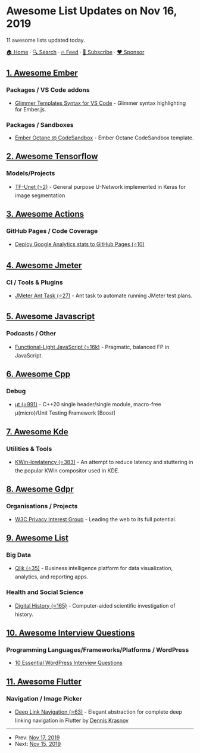 # Awesome List Updates on Nov 16, 2019

11 awesome lists updated today.

[🏠 Home](/README.md) · [🔍 Search](https://www.trackawesomelist.com/search/) · [🔥 Feed](https://www.trackawesomelist.com/rss.xml) · [📮 Subscribe](https://trackawesomelist.us17.list-manage.com/subscribe?u=d2f0117aa829c83a63ec63c2f&id=36a103854c) · [❤️  Sponsor](https://github.com/sponsors/theowenyoung)



## [1. Awesome Ember](/content/ember-community-russia/awesome-ember/README.md)

### Packages / VS Code addons

*   [Glimmer Templates Syntax for VS Code](https://marketplace.visualstudio.com/items?itemName=lifeart.vscode-glimmer-syntax) - Glimmer syntax highlighting for Ember.js.

### Packages / Sandboxes

*   [Ember Octane @ CodeSandbox](https://codesandbox.io/s/octane-starter-li841) - Ember Octane CodeSandbox template.

## [2. Awesome Tensorflow](/content/jtoy/awesome-tensorflow/README.md)

### Models/Projects

*   [TF-Unet (⭐2)](https://github.com/juniorxsound/TF-Unet) - General purpose U-Network implemented in Keras for image segmentation

## [3. Awesome Actions](/content/sdras/awesome-actions/README.md)

### GitHub Pages / Code Coverage

*   [Deploy Google Analytics stats to GitHub Pages (⭐10)](https://github.com/cristianpb/analytics-google)

## [4. Awesome Jmeter](/content/aliesbelik/awesome-jmeter/README.md)

### CI / Tools & Plugins

*   [JMeter Ant Task (⭐27)](https://github.com/jfifield/ant-jmeter) - Ant task to automate running JMeter test plans.

## [5. Awesome Javascript](/content/sorrycc/awesome-javascript/README.md)

### Podcasts / Other

*   [Functional-Light JavaScript (⭐16k)](https://github.com/getify/Functional-Light-JS) - Pragmatic, balanced FP in JavaScript.

## [6. Awesome Cpp](/content/fffaraz/awesome-cpp/README.md)

### Debug

*   [μt (⭐991)](https://github.com/boost-experimental/ut) - C++20 single header/single module, macro-free μ(micro)/Unit Testing Framework \[Boost]

## [7. Awesome Kde](/content/francoism90/awesome-kde/README.md)

### Utilities & Tools

*   [KWin-lowlatency (⭐383)](https://github.com/tildearrow/kwin-lowlatency) - An attempt to reduce latency and stuttering in the popular KWin compositor used in KDE.

## [8. Awesome Gdpr](/content/bakke92/awesome-gdpr/README.md)

### Organisations / Projects

*   [W3C Privacy Interest Group](https://www.w3.org/Privacy/) - Leading the web to its full potential.

## [9. Awesome List](/content/sindresorhus/awesome/README.md)

### Big Data

*   [Qlik (⭐35)](https://github.com/ambster-public/awesome-qlik#readme) - Business intelligence platform for data visualization, analytics, and reporting apps.

### Health and Social Science

*   [Digital History (⭐165)](https://github.com/maehr/awesome-digital-history#readme) - Computer-aided scientific investigation of history.

## [10. Awesome Interview Questions](/content/DopplerHQ/awesome-interview-questions/README.md)

### Programming Languages/Frameworks/Platforms / WordPress

*   [10 Essential WordPress Interview Questions](https://www.toptal.com/wordpress/interview-questions)

## [11. Awesome Flutter](/content/Solido/awesome-flutter/README.md)

### Navigation / Image Picker

*   [Deep Link Navigation (⭐63)](https://github.com/Dennis-Krasnov/Flutter-Deep-Link-Navigation) <!--stargazers:Dennis-Krasnov/Flutter-Deep-Link-Navigation--> - Elegant abstraction for complete deep linking navigation in Flutter by [Dennis Krasnov](https://denniskrasnov.com)

---

- Prev: [Nov 17, 2019](/content/2019/11/17/README.md)
- Next: [Nov 15, 2019](/content/2019/11/15/README.md)